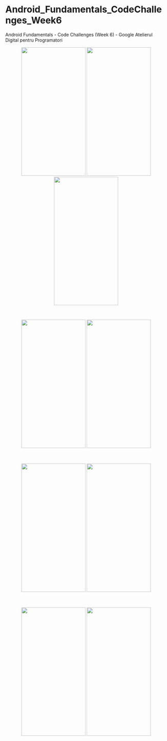 # Android_Fundamentals_CodeChallenges_Week6
Android Fundamentals - Code Challenges (Week 6) - Google Atelierul Digital pentru Programatori
<br />
<p align="center">
    <img src="https://i.imgur.com/2mgq3PU.jpg" width="200" height="400"/>
    <img src="https://i.imgur.com/RwEx1Ku.jpg" width="200" height="400"/>
    <img src="https://i.imgur.com/8udkEPq.jpg" width="200" height="400"/>
</p>
<br />
<p align="center">
    <img src="https://i.imgur.com/052ysYA.jpg" width="200" height="400"/>
    <img src="https://i.imgur.com/o9tSHAc.jpg" width="200" height="400"/>
</p>
<br />
<p align="center">
    <img src="https://i.imgur.com/M3hykYb.jpg" width="200" height="400"/>
    <img src="https://i.imgur.com/wKsspFc.jpg" width="200" height="400"/>
</p>
<br />
<p align="center">
    <img src="https://i.imgur.com/M3hykYb.jpg" width="200" height="400"/>
    <img src="https://i.imgur.com/wKsspFc.jpg" width="200" height="400"/>
</p>
